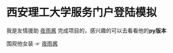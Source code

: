 # 西安理工大学服务门户登陆模拟

我是友情援助 [夜雨酱][1] 完成项目的，感兴趣的可以去看看他的**py版本**

围观他女装 ☞ [夜雨酱][2]


[1]: https://github.com/ghosx
[2]: http://www.sanko.me/